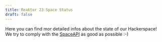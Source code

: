 ```yaml
---
title: Reaktor 23 Space Status
draft: false
---
```


Here you can find mor detailed infos about the state of our Hackerspace!
We try to comply with the [SpaceAPI](http://spaceapi.net/) as good as possible :-)

<div id="apidteails"></div>

